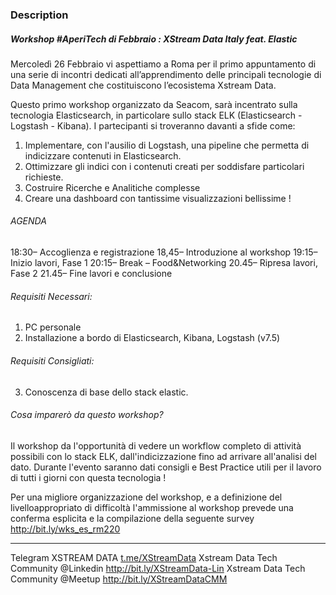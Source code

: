 ### Description

##### Workshop #AperiTech di Febbraio : XStream Data Italy feat. Elastic

Mercoledì 26 Febbraio vi aspettiamo a Roma per il primo appuntamento di una serie di incontri dedicati all’apprendimento delle principali tecnologie di Data Management che costituiscono l’ecosistema Xstream Data.

Questo primo workshop organizzato da Seacom, sarà incentrato sulla tecnologia Elasticsearch, in particolare sullo stack ELK (Elasticsearch - Logstash - Kibana).
I partecipanti si troveranno davanti a sfide come:

1. Implementare, con l'ausilio di Logstash, una pipeline che permetta di indicizzare contenuti in Elasticsearch.
2. Ottimizzare gli indici con i contenuti creati per soddisfare particolari richieste.
3. Costruire Ricerche e Analitiche complesse
4. Creare una dashboard con tantissime visualizzazioni bellissime !

###### AGENDA
18:30– Accoglienza e registrazione
18,45– Introduzione al workshop
19:15– Inizio lavori, Fase 1
20:15– Break – Food&Networking
20.45– Ripresa lavori, Fase 2
21.45– Fine lavori e conclusione

###### Requisiti Necessari:

1. PC personale
2. Installazione a bordo di Elasticsearch, Kibana, Logstash (v7.5)

###### Requisiti Consigliati:
3) Conoscenza di base dello stack elastic.

###### Cosa imparerò da questo workshop?
Il workshop da l'opportunità di vedere un workflow completo di attività possibili con lo stack ELK, dall'indicizzazione fino ad arrivare all'analisi del dato.
Durante l'evento saranno dati consigli e Best Practice utili per il lavoro di tutti i giorni con questa tecnologia !

Per una migliore organizzazione del workshop, e a definizione del livelloappropriato di difficoltà l'ammissione al workshop prevede una conferma esplicita e la compilazione della seguente survey http://bit.ly/wks_es_rm220

------

Telegram XSTREAM DATA [t.me/XStreamData](http://t.me/XStreamData)
Xstream Data Tech Community @Linkedin http://bit.ly/XStreamData-Lin
Xstream Data Tech Community @Meetup http://bit.ly/XStreamDataCMM